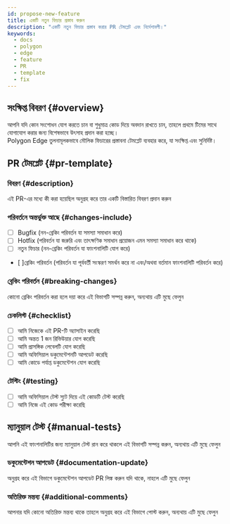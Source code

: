 ```yaml
---
id: propose-new-feature
title: একটি নতুন ফিচার প্রস্তাব করুন
description: "একটি নতুন ফিচার প্রস্তাব করার PR টেমপ্লেট এবং নির্দেশাবলী।"
keywords:
  - docs
  - polygon
  - edge
  - feature
  - PR
  - template
  - fix
---
```


## সংক্ষিপ্ত বিবরণ {#overview}

আপনি যদি কোন সংশোধন যোগ করতে চান বা শুধুমাত্র কোড দিয়ে অবদান রাখতে চান, তাহলে প্রথমে টিমের সাথে যোগাযোগ করার জন্য বিশেষভাবে উৎসাহ প্রদান করা হচ্ছে। <br/>
Polygon Edge তুলনামূলকভাবে মৌলিক ফিচারের প্রস্তাবনা টেমপ্লেট ব্যবহার করে, যা সংক্ষিপ্ত এবং সুনির্দিষ্ট।

## PR টেমপ্লেট {#pr-template}

### বিবরণ {#description}

এই PR-এর মধ্যে কী করা হয়েছিল অনুগ্রহ করে তার একটি বিস্তারিত বিবরণ প্রদান করুন

### পরিবর্তনে অন্তর্ভুক্ত আছে {#changes-include}

- [ ] Bugfix (নন-ব্রেকিং পরিবর্তন যা সমস্যা সমাধান করে)
- [ ] Hotfix (পরিবর্তন যা জরুরি এবং তাৎক্ষণিক সমাধান প্রয়োজন এমন সমস্যা সমাধান করে থাকে)
- [ ] নতুন ফিচার (নন-ব্রেকিং পরিবর্তন যা ফাংশনালিটি যোগ করে)
- [ ]ব্রেকিং পরিবর্তন (পরিবর্তন যা পূর্ববর্তী সংস্করণ সমর্থন করে না এবং/অথবা বর্তমান ফাংশনালিটি পরিবর্তন করে)

### ব্রেকিং পরিবর্তন {#breaking-changes}

কোনো ব্রেকিং পরিবর্তন করা হলে দয়া করে এই বিভাগটি সম্পন্ন করুন, অন্যথায় এটি মুছে ফেলুন

### চেকলিস্ট {#checklist}

- [ ] আমি নিজেকে এই PR-টি অ্যাসাইন করেছি
- [ ] আমি অন্তত 1 জন রিভিউয়ার যোগ করেছি
- [ ] আমি প্রাসঙ্গিক লেবেলটি যোগ করেছি
- [ ] আমি অফিসিয়াল ডকুমেন্টেশনটি আপডেট করেছি
- [ ] আমি কোডে পর্যাপ্ত ডকুমেন্টেশন যোগ করেছি

### টেস্টিং {#testing}

- [ ] আমি অফিসিয়াল টেস্ট স্যুট দিয়ে এই কোডটি টেস্ট করেছি
- [ ] আমি নিজে এই কোড পরীক্ষা করেছি

## ম্যানুয়াল টেস্ট {#manual-tests}

আপনি এই ফাংশনালিটির জন্য ম্যানুয়াল টেস্ট রান করে থাকলে এই বিভাগটি সম্পন্ন করুন, অন্যথায় এটি মুছে ফেলুন

### ডকুমেন্টেশন আপডেট {#documentation-update}

অনুগ্রহ করে এই বিভাগে ডকুমেন্টেশন আপডেট PR লিঙ্ক করুন যদি থাকে, নাহলে এটি মুছে ফেলুন

### অতিরিক্ত মন্তব্য {#additional-comments}

আপনার যদি কোনো অতিরিক্ত মন্তব্য থাকে তাহলে অনুগ্রহ করে এই বিভাগে পোস্ট করুন, অন্যথায় এটি মুছে ফেলুন